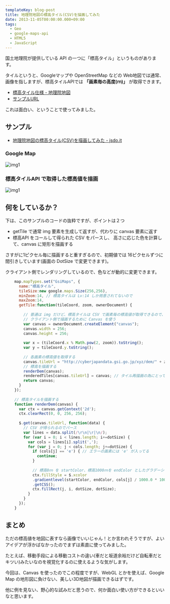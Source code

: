 ```yaml
---
templateKey: blog-post
title: 地理院地図の標高タイル(CSV)を描画してみた
date: 2013-11-05T00:00:00.000+09:00
tags:
  - Geo
  - google-maps-api
  - HTML5
  - JavaScript
---
```

国土地理院が提供している API の一つに「標高タイル」というものがあります。
<!--more-->
タイルというと、Googleマップや OpenStreetMap などの Web地図では通常、画像を指しますが、標高タイルAPIでは **「画素毎の高度(ｍ)」** が取得できます。

* [標高タイル仕様 - 地理院地図](http://portal.cyberjapan.jp/help/development/demtile.html)
* [サンプルURL](http://cyberjapandata.gsi.go.jp/xyz/dem/14/14547/6463.txt)

これは面白い、ということで使ってみました。

## サンプル

* [地理院地図の標高タイル(CSV)を描画してみた - jsdo.it](http://jsdo.it/amay077/jjod)

### Google Map 

![img1](/img/posts/using_gsimap_dem_csv_api_01.png)

### 標高タイルAPI で取得した標高値を描画

![img1](/img/posts/using_gsimap_dem_csv_api_02.png)

## 何をしているか？

下は、このサンプルのコードの抜粋ですが、ポイントは２つ

* getTile で通常 img 要素を生成して返すが、代わりに canvas 要素に返す
* 標高API をコールして得られた CSV をパースし、 高さに応じた色を計算して、canvas に矩形を描画する

さすがに1ピクセル毎に描画すると重すぎるので、初期値では 16ピクセルずつに間引きしています(画面の DotSize で変更できます)。

クライアント側でレンダリングしているので、色などが動的に変更できます。

```javascript 
    map.mapTypes.set("GsiMaps", {
      name:"標高タイル",
      tileSize:new google.maps.Size(256,256),
      minZoom:14, // 標高タイルは Lv:14 しか用意されてないので
      maxZoom:14, 
      getTile:function(tileCoord, zoom, ownerDocument) {
          
        // 普通は img だけど、標高タイルは CSV で画素毎の標高値が取得できるので、
        // クライアント側で描画するために Canvas を使う
        var canvas = ownerDocument.createElement("canvas");
        canvas.width = 256;
        canvas.height = 256;
        
        var x = (tileCoord.x % Math.pow(2, zoom)).toString();
        var y = tileCoord.y.toString();
        
        // 各画素の標高値を取得する
        canvas.tileUrl = "http://cyberjapandata.gsi.go.jp/xyz/dem/" + zoom +  "/" + x + "/" + y + ".txt";
        // 標高を描画する
        renderDem(canvas);
        renderedTiles[canvas.tileUrl] = canvas; // タイル再描画の為にとっておく
        return canvas;
      }
    });
    
    // 標高タイルを描画する
    function renderDem(canvas) {
      var ctx = canvas.getContext('2d');
      ctx.clearRect(0, 0, 256, 256);
      
      $.get(canvas.tileUrl, function(data) {
        // CSV が得られるのでパース
        var lines = data.split(/\r\n|\r|\n/);
        for (var i = 0; i < lines.length; i+=dotSize) {
          var cols = lines[i].split(',');
          for (var j = 0; j < cols.length; j+=dotSize) {
            if (cols[j] == 'e') { // エラーの画素には 'e' が入ってる
              continue;
            }
              
            // 標高0ｍ を startColor、標高1000ｍを endColor としたグラデーション色を設定する。
            ctx.fillStyle = $.xcolor
            .gradientlevel(startColor, endColor, cols[j] / 1000.0 * 100.0, 100)
            .getCSS();
            ctx.fillRect(j, i, dotSize, dotSize);
          }
        }
      });
    }
```

## まとめ

ただの標高値を地図に表すなら画像でいいじゃん！とか言われそうですが、よいアイデアが浮かばなかったのでまずは素直に使ってみました。

たとえば、移動手段による移動コストの違い(車だと坂道余裕だけど自転車だとキツい)みたいなのを視覚化するのに使えるような気がします。

今回は、Canvas を使ったのでこの程度ですが、WebGL とかを使えば、Google Map の地形図に負けない、美しい3D地図が描画できるはずです。

他に例を見ない、野心的な試みだと思うので、何か面白い使い方ができるといいなと思います。
